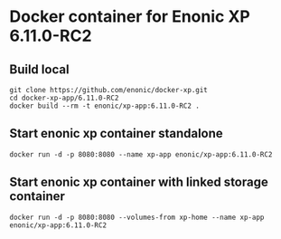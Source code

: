 # Docker container for Enonic XP 6.11.0-RC2

## Build local

    git clone https://github.com/enonic/docker-xp.git
    cd docker-xp-app/6.11.0-RC2
    docker build --rm -t enonic/xp-app:6.11.0-RC2 .

## Start enonic xp container standalone

    docker run -d -p 8080:8080 --name xp-app enonic/xp-app:6.11.0-RC2

## Start enonic xp container with linked storage container

    docker run -d -p 8080:8080 --volumes-from xp-home --name xp-app enonic/xp-app:6.11.0-RC2
